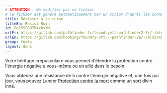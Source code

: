 ```yaml
---
# ATTENTION : Ne modifiez pas ce fichier
# Ce fichier est généré automatiquement par un script d'après les données du module Foundry VTT officiel et de sa traduction
title: Résister à la ruine
titleEn: Resist Ruin
id: FqZKSSBU7M4zhsXM
urlFr: https://gitlab.com/pathfinder-fr/foundryvtt-pathfinder2-fr/-/blob/master/data/feats/FqZKSSBU7M4zhsXM.htm
urlEn: https://gitlab.com/hooking/foundry-vtt---pathfinder-2e/-/blob/master/packs/data/feats.db/resist-ruin.json
group: feats
layout: dons
---
```

Votre héritage crépusculaire vous permet d'étendre la protection contre l'énergie négative à vous-même ou un allié dans le besoin.

Vous obtenez une résistance de 5 contre l'énergie négative et, une fois par jour, vous pouvez Lancer [Protection contre la mort](../spells/protection-contre-la-mort.md) comme un sort divin inné.


